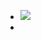 - <a target="_blank" href="https://calendar.google.com/calendar/event?action=TEMPLATE&amp;tmeid=MDJ0bGxqaGZlaTAxc3BtZWllamI4OGVwZmMgYW1pcmhvbHlhZWlAbQ&amp;tmsrc=amirholyaei%40gmail.com"><img border="0" src="https://www.google.com/calendar/images/ext/gc_button1_en.gif"></a>
-
